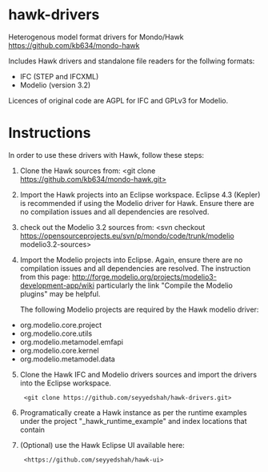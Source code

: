 hawk-drivers
============

Heterogenous model format drivers for Mondo/Hawk https://github.com/kb634/mondo-hawk

Includes Hawk drivers and standalone file readers for the follwing formats:

 * IFC (STEP and IFCXML)
 * Modelio (version 3.2)

Licences of original code are AGPL for IFC and GPLv3 for Modelio.

Instructions
============


In order to use these drivers with Hawk, follow these steps:

1. Clone the Hawk sources from:
		<git clone https://github.com/kb634/mondo-hawk.git>

2. Import the Hawk projects into an Eclipse workspace. Eclipse 4.3 (Kepler) is recommended if using the Modelio driver for Hawk. Ensure there are no compilation issues and all dependencies are resolved.

3. check out the Modelio 3.2 sources from:
		<svn checkout https://opensourceprojects.eu/svn/p/mondo/code/trunk/modelio modelio3.2-sources>

4. Import the Modelio projects into Eclipse. Again, ensure there are no compilation issues and all dependencies are resolved. The instruction from this page: http://forge.modelio.org/projects/modelio3-development-app/wiki particularly the link "Compile the Modelio plugins" may be helpful.

	The following Modelio projects are required by the Hawk modelio driver:
* org.modelio.core.project
* org.modelio.core.utils
* org.modelio.metamodel.emfapi
* org.modelio.core.kernel
* org.modelio.metamodel.data


5. Clone the Hawk IFC and Modelio drivers sources and import the drivers into the Eclipse workspace.

		<git clone https://github.com/seyyedshah/hawk-drivers.git>

6. Programatically create a Hawk instance as per the runtime examples under the project "_hawk_runtime_example" and index locations that contain 

7. (Optional) use the Hawk Eclipse UI available here:

		<https://github.com/seyyedshah/hawk-ui>
